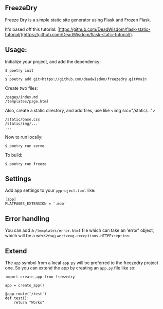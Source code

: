 ## FreezeDry

Freeze Dry is a simple static site generator using Flask and Frozen Flask.

It's based off this tutorial: [https://github.com/DeadWisdom/flask-static-tutorial/](https://github.com/DeadWisdom/flask-static-tutorial/).

## Usage:

Initialize your project, and add the dependency:

    $ poetry init
    ...
    $ poetry add git+https://github.com/deadwisdom/freezedry.git#main

Create two files:

    /pages/index.md
    /templates/page.html

Also, create a static directory, and add files, use like \<img src="/static/..."\>

    /static/base.css
    /static/img/...
    ...

Now to run locally:

    $ poetry run serve

To build:

    $ poetry run freeze

## Settings

Add app settings to your `pyproject.toml` like:

    [app]
    FLATPAGES_EXTENSION = '.moo'

## Error handling

You can add a `/templates/error.html` file which can take an 'error' object, which will be a
werkzeug `werkzeug.exceptions.HTTPException`.

## Extend

The `app` symbol from a local `app.py` will be preferred to the freezedry project one.
So you can extend the app by creating an `app.py` file like so:

    import create_app from freezedry

    app = create_app()

    @app.route('/test')
    def test():
        return "Works"
